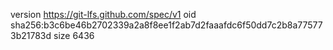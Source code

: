 version https://git-lfs.github.com/spec/v1
oid sha256:b3c6be46b2702339a2a8f8ee1f2ab7d2faaafdc6f50dd7c2b8a775773b21783d
size 6436
